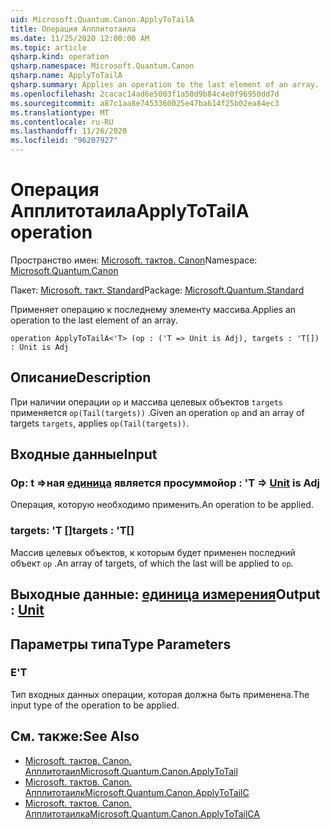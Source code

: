 ```yaml
---
uid: Microsoft.Quantum.Canon.ApplyToTailA
title: Операция Апплитотаила
ms.date: 11/25/2020 12:00:00 AM
ms.topic: article
qsharp.kind: operation
qsharp.namespace: Microsoft.Quantum.Canon
qsharp.name: ApplyToTailA
qsharp.summary: Applies an operation to the last element of an array.
ms.openlocfilehash: 2cacac14ad6e5003f1a50d9b84c4e0f96950dd7d
ms.sourcegitcommit: a87c1aa8e7453360025e47ba614f25b02ea84ec3
ms.translationtype: MT
ms.contentlocale: ru-RU
ms.lasthandoff: 11/26/2020
ms.locfileid: "96207927"
---
```

# <a name="applytotaila-operation"></a><span data-ttu-id="3e7fc-102">Операция Апплитотаила</span><span class="sxs-lookup"><span data-stu-id="3e7fc-102">ApplyToTailA operation</span></span>

<span data-ttu-id="3e7fc-103">Пространство имен: [Microsoft. тактов. Canon](xref:Microsoft.Quantum.Canon)</span><span class="sxs-lookup"><span data-stu-id="3e7fc-103">Namespace: [Microsoft.Quantum.Canon](xref:Microsoft.Quantum.Canon)</span></span>

<span data-ttu-id="3e7fc-104">Пакет: [Microsoft. такт. Standard](https://nuget.org/packages/Microsoft.Quantum.Standard)</span><span class="sxs-lookup"><span data-stu-id="3e7fc-104">Package: [Microsoft.Quantum.Standard](https://nuget.org/packages/Microsoft.Quantum.Standard)</span></span>


<span data-ttu-id="3e7fc-105">Применяет операцию к последнему элементу массива.</span><span class="sxs-lookup"><span data-stu-id="3e7fc-105">Applies an operation to the last element of an array.</span></span>

```qsharp
operation ApplyToTailA<'T> (op : ('T => Unit is Adj), targets : 'T[]) : Unit is Adj
```


## <a name="description"></a><span data-ttu-id="3e7fc-106">Описание</span><span class="sxs-lookup"><span data-stu-id="3e7fc-106">Description</span></span>

<span data-ttu-id="3e7fc-107">При наличии операции `op` и массива целевых объектов `targets` применяется `op(Tail(targets))` .</span><span class="sxs-lookup"><span data-stu-id="3e7fc-107">Given an operation `op` and an array of targets `targets`, applies `op(Tail(targets))`.</span></span>

## <a name="input"></a><span data-ttu-id="3e7fc-108">Входные данные</span><span class="sxs-lookup"><span data-stu-id="3e7fc-108">Input</span></span>

### <a name="op--t--unit--is-adj"></a><span data-ttu-id="3e7fc-109">Op: t =>ная [единица](xref:microsoft.quantum.lang-ref.unit)  является просуммой</span><span class="sxs-lookup"><span data-stu-id="3e7fc-109">op : 'T => [Unit](xref:microsoft.quantum.lang-ref.unit)  is Adj</span></span>

<span data-ttu-id="3e7fc-110">Операция, которую необходимо применить.</span><span class="sxs-lookup"><span data-stu-id="3e7fc-110">An operation to be applied.</span></span>


### <a name="targets--t"></a><span data-ttu-id="3e7fc-111">targets: 'T []</span><span class="sxs-lookup"><span data-stu-id="3e7fc-111">targets : 'T[]</span></span>

<span data-ttu-id="3e7fc-112">Массив целевых объектов, к которым будет применен последний объект `op` .</span><span class="sxs-lookup"><span data-stu-id="3e7fc-112">An array of targets, of which the last will be applied to `op`.</span></span>



## <a name="output--unit"></a><span data-ttu-id="3e7fc-113">Выходные данные: [единица измерения](xref:microsoft.quantum.lang-ref.unit)</span><span class="sxs-lookup"><span data-stu-id="3e7fc-113">Output : [Unit](xref:microsoft.quantum.lang-ref.unit)</span></span>



## <a name="type-parameters"></a><span data-ttu-id="3e7fc-114">Параметры типа</span><span class="sxs-lookup"><span data-stu-id="3e7fc-114">Type Parameters</span></span>

### <a name="t"></a><span data-ttu-id="3e7fc-115">Е</span><span class="sxs-lookup"><span data-stu-id="3e7fc-115">'T</span></span>

<span data-ttu-id="3e7fc-116">Тип входных данных операции, которая должна быть применена.</span><span class="sxs-lookup"><span data-stu-id="3e7fc-116">The input type of the operation to be applied.</span></span>

## <a name="see-also"></a><span data-ttu-id="3e7fc-117">См. также:</span><span class="sxs-lookup"><span data-stu-id="3e7fc-117">See Also</span></span>

- [<span data-ttu-id="3e7fc-118">Microsoft. тактов. Canon. Апплитотаил</span><span class="sxs-lookup"><span data-stu-id="3e7fc-118">Microsoft.Quantum.Canon.ApplyToTail</span></span>](xref:Microsoft.Quantum.Canon.ApplyToTail)
- [<span data-ttu-id="3e7fc-119">Microsoft. тактов. Canon. Апплитотаилк</span><span class="sxs-lookup"><span data-stu-id="3e7fc-119">Microsoft.Quantum.Canon.ApplyToTailC</span></span>](xref:Microsoft.Quantum.Canon.ApplyToTailC)
- [<span data-ttu-id="3e7fc-120">Microsoft. тактов. Canon. Апплитотаилка</span><span class="sxs-lookup"><span data-stu-id="3e7fc-120">Microsoft.Quantum.Canon.ApplyToTailCA</span></span>](xref:Microsoft.Quantum.Canon.ApplyToTailCA)